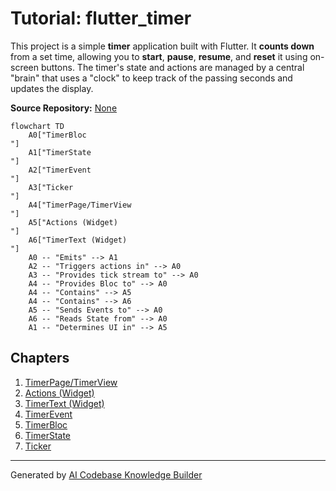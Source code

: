 # Tutorial: flutter_timer

This project is a simple **timer** application built with Flutter.
It **counts down** from a set time, allowing you to **start**, **pause**, **resume**, and **reset** it using on-screen buttons.
The timer's state and actions are managed by a central "brain" that uses a "clock" to keep track of the passing seconds and updates the display.


**Source Repository:** [None](None)

```mermaid
flowchart TD
    A0["TimerBloc
"]
    A1["TimerState
"]
    A2["TimerEvent
"]
    A3["Ticker
"]
    A4["TimerPage/TimerView
"]
    A5["Actions (Widget)
"]
    A6["TimerText (Widget)
"]
    A0 -- "Emits" --> A1
    A2 -- "Triggers actions in" --> A0
    A3 -- "Provides tick stream to" --> A0
    A4 -- "Provides Bloc to" --> A0
    A4 -- "Contains" --> A5
    A4 -- "Contains" --> A6
    A5 -- "Sends Events to" --> A0
    A6 -- "Reads State from" --> A0
    A1 -- "Determines UI in" --> A5
```

## Chapters

1. [TimerPage/TimerView
](01_timerpage_timerview_.md)
2. [Actions (Widget)
](02_actions__widget__.md)
3. [TimerText (Widget)
](03_timertext__widget__.md)
4. [TimerEvent
](04_timerevent_.md)
5. [TimerBloc
](05_timerbloc_.md)
6. [TimerState
](06_timerstate_.md)
7. [Ticker
](07_ticker_.md)


---

Generated by [AI Codebase Knowledge Builder](https://github.com/The-Pocket/Tutorial-Codebase-Knowledge)